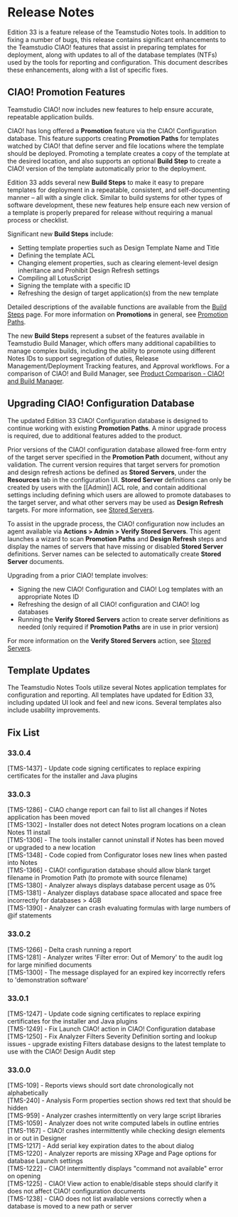 # Release Notes

Edition 33 is a feature release of the Teamstudio Notes tools. In addition to fixing a number of bugs, this release contains significant enhancements to the Teamstudio CIAO! features that assist in preparing templates for deployment, along with updates to all of the database templates (NTFs) used by the tools for reporting and configuration. This document describes these enhancements, along with a list of specific fixes.

## CIAO! Promotion Features
Teamstudio CIAO! now includes new features to help ensure accurate, repeatable application builds.

CIAO! has long offered a **Promotion** feature via the CIAO! Configuration database. This feature supports creating **Promotion Paths** for templates watched by CIAO! that define server and file locations where the template should be deployed. Promoting a template creates a copy of the template at the desired location, and also supports an optional **Build Step** to create a CIAO! version of the template automatically prior to the deployment.

Edition 33 adds several new **Build Steps** to make it easy to prepare templates for deployment in a repeatable, consistent, and self-documenting manner – all with a single click. Similar to build systems for other types of software development, these new features help ensure each new version of a template is properly prepared for release without requiring a manual process or checklist.

Significant new **Build Steps** include:

* Setting template properties such as Design Template Name and Title
* Defining the template ACL
* Changing element properties, such as clearing element-level design inheritance and Prohibit Design Refresh settings
* Compiling all LotusScript
* Signing the template with a specific ID
* Refreshing the design of target application(s) from the new template

Detailed descriptions of the available functions are available from the [Build Steps](ciao/buildsteps.md) page. For more information on **Promotions** in general, see [Promotion Paths](ciao/promotionpaths.md).

The new **Build Steps** represent a subset of the features available in Teamstudio Build Manager, which offers many additional capabilities to manage complex builds, including the ability to promote using different Notes IDs to support segregation of duties, Release Management/Deployment Tracking features, and Approval workflows. For a comparison of CIAO! and Build Manager, see [Product Comparison - CIAO! and Build Manager](ciao/promotioncompare.md).

## Upgrading CIAO! Configuration Database
The updated Edition 33 CIAO! Configuration database is designed to continue working with existing **Promotion Paths**. A minor upgrade process is required, due to additional features added to the product.

Prior versions of the CIAO! configuration database allowed free-form entry of the target server specified in the **Promotion Path** document, without any validation. The current version requires that target servers for promotion and design refresh actions be defined as **Stored Servers**, under the **Resources** tab in the configuration UI. **Stored Server** definitions can only be created by users with the [[Admin]] ACL role, and contain additional settings including defining which users are allowed to promote databases to the target server, and what other servers may be used as **Design Refresh** targets. For more information, see [Stored Servers](ciao/storedservers.md).

To assist in the upgrade process, the CIAO! configuration now includes an agent available via **Actions > Admin > Verify Stored Servers**. This agent launches a wizard to scan **Promotion Paths** and **Design Refresh** steps and display the names of servers that have missing or disabled **Stored Server** definitions. Server names can be selected to automatically create **Stored Server** documents.

Upgrading from a prior CIAO! template involves:

* Signing the new CIAO! Configuration and CIAO! Log templates with an appropriate Notes ID
* Refreshing the design of all CIAO! configuration and CIAO! log databases
* Running the **Verify Stored Servers** action to create server definitions as needed (only required if **Promotion Paths** are in use in prior version)

For more information on the **Verify Stored Servers** action, see [Stored Servers](ciao/storedservers.md).

## Template Updates
The Teamstudio Notes Tools utilize several Notes application templates for configuration and reporting. All templates have updated for Edition 33, including updated UI look and feel and new icons. Several templates also include usability improvements.

## Fix List
### 33.0.4
[TMS-1437] - Update code signing certificates to replace expiring certificates for the installer and Java plugins

### 33.0.3
[TMS-1286] - CIAO change report can fail to list all changes if Notes application has been moved  
[TMS-1302] - Installer does not detect Notes program locations on a clean Notes 11 install  
[TMS-1306] - The tools installer cannot uninstall if Notes has been moved or upgraded to a new location  
[TMS-1348] - Code copied from Configurator loses new lines when pasted into Notes   
[TMS-1366] - CIAO! configuration database should allow blank target filename in Promotion Path (to promote with source filename)  
[TMS-1380] - Analyzer always displays database percent usage as 0%  
[TMS-1381] - Analyzer displays database space allocated and space free incorrectly for databases > 4GB  
[TMS-1390] - Analyzer can crash evaluating formulas with large numbers of @if statements  

### 33.0.2
[TMS-1266] - Delta crash running a report  
[TMS-1281] - Analyzer writes 'Filter error: Out of Memory' to the audit log for large minified documents  
[TMS-1300] - The message displayed for an expired key incorrectly refers to 'demonstration software'  

### 33.0.1
[TMS-1247] - Update code signing certificates to replace expiring certificates for the installer and Java plugins  
[TMS-1249] - Fix Launch CIAO! action in CIAO! Configuration database  
[TMS-1250] - Fix Analyzer Filters Severity Definition sorting and lookup issues - upgrade existing   Filters database designs to the latest template to use with the CIAO! Design Audit step  

### 33.0.0
[TMS-109] - Reports views should sort date chronologically not alphabetically  
[TMS-240] - Analysis Form properties section shows red text that should be hidden  
[TMS-959] - Analyzer crashes intermittently on very large script libraries  
[TMS-1059] - Analyzer does not write computed labels in outline entries  
[TMS-1167] - CIAO! crashes intermittently while checking design elements in or out in Designer  
[TMS-1217] - Add serial key expiration dates to the about dialog  
[TMS-1220] - Analyzer reports are missing XPage and Page options for database Launch settings  
[TMS-1222] - CIAO! intermittently displays "command not available" error on opening  
[TMS-1225] - CIAO! View action to enable/disable steps should clarify it does not affect CIAO! configuration documents  
[TMS-1238] - CIAO does not list available versions correctly when a database is moved to a new path or server